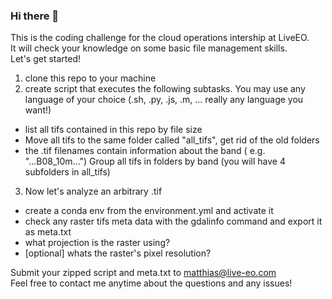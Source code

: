 ### Hi there 👋
This is the coding challenge for the cloud operations intership at LiveEO. \
It will check your knowledge on some basic file management skills. \
Let's get started!


1. clone this repo to your machine
2. create script that executes the following subtasks. You may use any language of your choice (.sh, .py, .js, .m, ... really any language you want!)  
* list all tifs contained in this repo by file size 
* Move all tifs to the same folder called "all_tifs", get rid of the old folders
* the .tif filenames contain information about the band ( e.g. "...B08_10m...") Group all tifs in folders by band (you will have 4 subfolders in all_tifs)
3. Now let's analyze an arbitrary .tif
* create a conda env from the environment.yml and activate it
* check any raster tifs meta data with the gdalinfo command and export it as meta.txt
* what projection is the raster using?  
* [optional] whats the raster's pixel resolution?


Submit your zipped script and meta.txt to matthias@live-eo.com \
Feel free to contact me anytime about the questions and any issues! 
